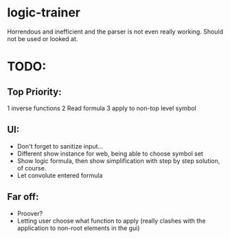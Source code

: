 # logic-trainer

Horrendous and inefficient and the parser is not even really working. Should not be used or looked at.

# TODO:
## Top Priority:
1 inverse functions
2 Read formula
3 apply to non-top level symbol

## UI:
- Don't forget to sanitize input...
- Different show instance for web, being able to choose symbol set
- Show logic formula, then show simplification with step by step solution, of course.
- Let convolute entered formula

## Far off:
- Proover?
- Letting user choose what function to apply (really clashes with the application to non-root elements in the gui)
